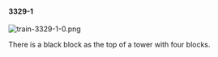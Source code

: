 #### 3329-1
![train-3329-1-0.png](https://github.com/lil-lab/nlvr/raw/master/nlvr/train/images/78/train-3329-1-0.png "train-3329-1-0.png")

There is a black block as the top of a tower with four blocks.